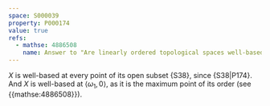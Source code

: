 ```yaml
---
space: S000039
property: P000174
value: true
refs:
  - mathse: 4886508 
    name: Answer to "Are linearly ordered topological spaces well-based?"
---
```


$X$ is well-based at every point of its open subset {S38}, since {S38|P174}.  And $X$ is well-based at $\langle\omega_1,0\rangle$, as it is the maximum point of its order (see {{mathse:4886508}}).
